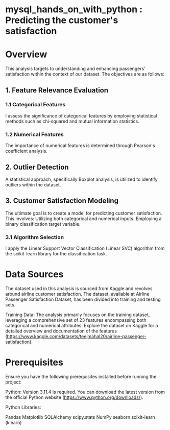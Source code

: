 # mysql_hands_on_with_python : Predicting the customer's satisfaction
# Overview
This analysis targets to understanding and enhancing passengers' satisfaction within the context of our dataset. The objectives are as follows:

## 1. Feature Relevance Evaluation
### 1.1 Categorical Features
I assess the significance of categorical features by employing statistical methods such as chi-squared and mutual information statistics.

### 1.2 Numerical Features
The importance of numerical features is determined through Pearson's coefficient analysis.

## 2. Outlier Detection
A statistical approach, specifically Boxplot analysis, is utilized to identify outliers within the dataset.

## 3. Customer Satisfaction Modeling
The ultimate goal is to create a model for predicting customer satisfaction. This involves:
Utilizing both categorical and numerical inputs.
Employing a binary classification target variable.
### 3.1 Algorithm Selection
I apply the Linear Support Vector Classification (Linear SVC) algorithm from the scikit-learn library for the classification task.

# Data Sources
The dataset used in this analysis is sourced from Kaggle and revolves around airline customer satisfaction. The dataset, available at Airline Passenger Satisfaction Dataset, has been divided into training and testing sets.

Training Data: The analysis primarily focuses on the training dataset, leveraging a comprehensive set of 23 features encompassing both categorical and numerical attributes.
Explore the dataset on Kaggle for a detailed overview and documentation of the features (https://www.kaggle.com/datasets/teejmahal20/airline-passenger-satisfaction).

# Prerequisites
Ensure you have the following prerequisites installed before running the project:

Python: Version 3.11.4 is required. You can download the latest version from the official Python website (https://www.python.org/downloads/).

Python Libraries:

Pandas
Matplotlib
SQLAlchemy
scipy.stats
NumPy
seaborn
scikit-learn (klearn)
